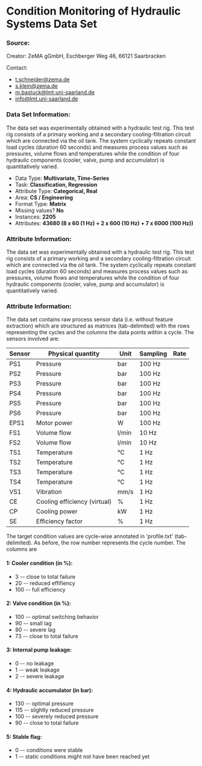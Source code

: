 # Condition Monitoring of Hydraulic Systems Data Set

### Source:

Creator: ZeMA gGmbH, Eschberger Weg 46, 66121 Saarbracken

Contact:
  - t.schneider@zema.de
  - s.klein@zema.de
  - m.bastuck@lmt.uni-saarland.de
  - info@lmt.uni-saarland.de

### Data Set Information:

The data set was experimentally obtained with a hydraulic test rig. This test rig consists of a primary working and a secondary cooling-filtration circuit which are connected via the oil tank. The system cyclically repeats constant load cycles (duration 60 seconds) and measures process values such as pressures, volume flows and temperatures while the condition of four hydraulic components (cooler, valve, pump and accumulator) is quantitatively varied.

- Data Type:          **Multivariate, Time-Series**
- Task:               **Classification, Regression**
- Attribute Type:     **Categorical, Real**
- Area:               **CS / Engineering**
- Format Type:        **Matrix**
- Missing values?     **No**
- Instances:          **2205**
- Attributes:         **43680 (8 x 60 (1 Hz) + 2 x 600 (10 Hz) + 7 x 6000 (100 Hz))**

### Attribute Information:

The data set was experimentally obtained with a hydraulic test rig. This test rig consists of a primary working and a secondary cooling-filtration circuit which are connected via the oil tank. The system cyclically repeats constant load cycles (duration 60 seconds) and measures process values such as pressures, volume flows and temperatures while the condition of four hydraulic components (cooler, valve, pump and accumulator) is quantitatively varied.

### Attribute Information:

The data set contains raw process sensor data (i.e. without feature extraction) which are structured as matrices (tab-delimited) with the rows representing the cycles and the columns the data points within a cycle. The sensors involved are:

Sensor | Physical quantity | Unit | Sampling | Rate
-------|-------------------|------|----------|-----
PS1 | Pressure | bar | 100 Hz
PS2 | Pressure | bar | 100 Hz
PS3 | Pressure | bar | 100 Hz
PS4 | Pressure | bar | 100 Hz
PS5 | Pressure | bar | 100 Hz
PS6 | Pressure | bar | 100 Hz
EPS1 | Motor power | W | 100 Hz
FS1 | Volume flow | l/min | 10 Hz
FS2 | Volume flow | l/min | 10 Hz
TS1 | Temperature | °C | 1 Hz
TS2 | Temperature | °C | 1 Hz
TS3 | Temperature | °C | 1 Hz
TS4 | Temperature | °C | 1 Hz
VS1 | Vibration | mm/s | 1 Hz
CE | Cooling efficiency (virtual) | % | 1 Hz
CP | Cooling power | kW | 1 Hz
SE | Efficiency factor | % | 1 Hz

The target condition values are cycle-wise annotated in 'profile.txt' (tab-delimited). As before, the row number represents the cycle number. The columns are

#### 1: Cooler condition (in %):
- 3 -- close to total failure
- 20 -- reduced effifiency
- 100 -- full efficiency

#### 2: Valve condition (in %):
- 100 -- optimal switching behavior
- 90 -- small lag
- 80 -- severe lag
- 73 -- close to total failure

#### 3: Internal pump leakage:
- 0 -- no leakage
- 1 -- weak leakage
- 2 -- severe leakage

#### 4: Hydraulic accumulator (in bar):
- 130 -- optimal pressure
- 115 -- slightly reduced pressure
- 100 -- severely reduced pressure
- 90 -- close to total failure

#### 5: Stable flag:
- 0 -- conditions were stable
- 1 -- static conditions might not have been reached yet
